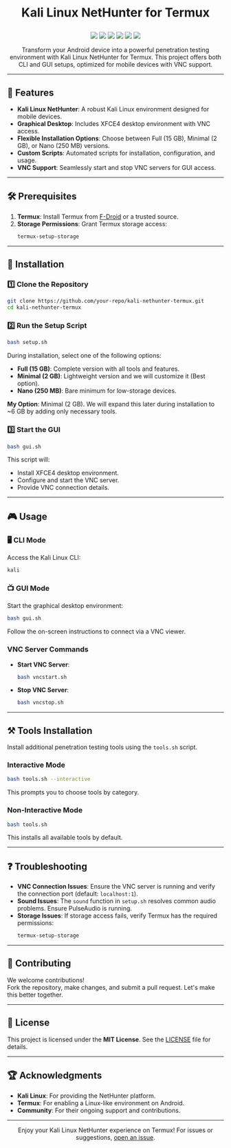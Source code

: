 # <p align="center">Kali Linux NetHunter for Termux</p>

<p align="center">
  <img src="https://img.shields.io/badge/Platform-Termux-a80505?style=flat-square">
  <img src="https://img.shields.io/badge/License-MIT-a80505?style=flat-square">
  <img src="https://img.shields.io/badge/Open%20Source-Yes-a80505?style=flat-square">
  <img src="https://img.shields.io/github/repo-size/Midohajhouj/Kali-Nethunter?label=Size&color=a80505">
  <img src="https://img.shields.io/github/stars/Midohajhouj/Kali-Nethunter?style=flat&label=Stars&color=a80505">
  <img src="https://img.shields.io/github/languages/top/Midohajhouj/Kali-Nethunter?color=a80505">
</p>

<p align="center">
Transform your Android device into a powerful penetration testing environment with Kali Linux NetHunter for Termux. This project offers both CLI and GUI setups, optimized for mobile devices with VNC support.
</p>

---

## 🌟 Features

- **Kali Linux NetHunter**: A robust Kali Linux environment designed for mobile devices.
- **Graphical Desktop**: Includes XFCE4 desktop environment with VNC access.
- **Flexible Installation Options**: Choose between Full (15 GB), Minimal (2 GB), or Nano (250 MB) versions.
- **Custom Scripts**: Automated scripts for installation, configuration, and usage.
- **VNC Support**: Seamlessly start and stop VNC servers for GUI access.

---

## 🛠 Prerequisites

1. **Termux**: Install Termux from [F-Droid](https://f-droid.org) or a trusted source.
2. **Storage Permissions**: Grant Termux storage access:
   ```bash
   termux-setup-storage
   ```

---

## 🚀 Installation

### 1️⃣ Clone the Repository
```bash
git clone https://github.com/your-repo/kali-nethunter-termux.git
cd kali-nethunter-termux
```

### 2️⃣ Run the Setup Script
```bash
bash setup.sh
```
During installation, select one of the following options:
- **Full (15 GB)**: Complete version with all tools and features.
- **Minimal (2 GB)**: Lightweight version and we will customize it (Best option).  
- **Nano (250 MB)**: Bare minimum for low-storage devices.

**My Option**: Minimal (2 GB). We will expand this later during installation to ~6 GB by adding only necessary tools.

### 3️⃣ Start the GUI
```bash
bash gui.sh
```
This script will:
- Install XFCE4 desktop environment.
- Configure and start the VNC server.
- Provide VNC connection details.

---

## 🎮 Usage

### 🖥️ CLI Mode
Access the Kali Linux CLI:
```bash
kali
```

### 📺 GUI Mode
Start the graphical desktop environment:
```bash
bash gui.sh
```
Follow the on-screen instructions to connect via a VNC viewer.

### VNC Server Commands
- **Start VNC Server**:
  ```bash
  bash vncstart.sh
  ```
- **Stop VNC Server**:
  ```bash
  bash vncstop.sh
  ```

---

## ⚒️ Tools Installation

Install additional penetration testing tools using the `tools.sh` script.

### Interactive Mode
```bash
bash tools.sh --interactive
```
This prompts you to choose tools by category.

### Non-Interactive Mode
```bash
bash tools.sh
```
This installs all available tools by default.

---

## ❓ Troubleshooting

- **VNC Connection Issues**: Ensure the VNC server is running and verify the connection port (default: `localhost:1`).
- **Sound Issues**: The `sound` function in `setup.sh` resolves common audio problems. Ensure PulseAudio is running.
- **Storage Issues**: If storage access fails, verify Termux has the required permissions:
  ```bash
  termux-setup-storage
  ```

---

## 🤝 Contributing

We welcome contributions!  
Fork the repository, make changes, and submit a pull request. Let's make this better together.

---

## 📜 License

This project is licensed under the **MIT License**. See the [LICENSE](LICENSE) file for details.

---

## 🏆 Acknowledgments

- **Kali Linux**: For providing the NetHunter platform.
- **Termux**: For enabling a Linux-like environment on Android.
- **Community**: For their ongoing support and contributions.

---

<p align="center">
  Enjoy your Kali Linux NetHunter experience on Termux!  
  For issues or suggestions, <a href="https://github.com/your-repo/kali-nethunter-termux/issues">open an issue</a>.
</p>
